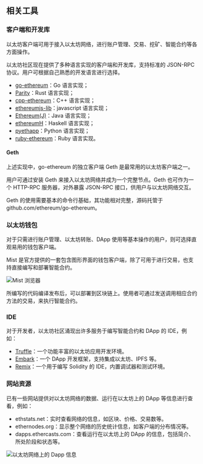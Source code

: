 ## 相关工具

### 客户端和开发库

以太坊客户端可用于接入以太坊网络，进行账户管理、交易、挖矿、智能合约等各方面操作。

以太坊社区现在提供了多种语言实现的客户端和开发库，支持标准的 JSON-RPC 协议。用户可根据自己熟悉的开发语言进行选择。

* [go-ethereum](https://github.com/ethereum/go-ethereum)：Go 语言实现；
* [Parity](https://github.com/ethcore/parity)：Rust 语言实现；
* [cpp-ethereum](https://github.com/bobsummerwill/cpp-ethereum)：C++ 语言实现；
* [ethereumjs-lib](https://github.com/ethereumjs/ethereumjs-lib)：javascript 语言实现；
* [Ethereum(J)](https://github.com/ethereum/ethereumj)：Java 语言实现；
* [ethereumH](https://github.com/blockapps/ethereumH)：Haskell 语言实现；
* [pyethapp](https://github.com/ethereum/pyethapp)：Python 语言实现；
* [ruby-ethereum](https://github.com/janx/ruby-ethereum)：Ruby 语言实现。

#### Geth

上述实现中，go-ethereum 的独立客户端 Geth 是最常用的以太坊客户端之一。

用户可通过安装 Geth 来接入以太坊网络并成为一个完整节点。Geth 也可作为一个 HTTP-RPC 服务器，对外暴露 JSON-RPC 接口，供用户与以太坊网络交互。

Geth 的使用需要基本的命令行基础，其功能相对完整，源码托管于 github.com/ethereum/go-ethereum。

### 以太坊钱包

对于只需进行账户管理、以太坊转账、DApp 使用等基本操作的用户，则可选择直观易用的钱包客户端。

Mist 是官方提供的一套包含图形界面的钱包客户端，除了可用于进行交易，也支持直接编写和部署智能合约。

![Mist 浏览器](http://static.uv-w.com/blockchain_guide/images/mist.png)

所编写的代码编译发布后，可以部署到区块链上。使用者可通过发送调用相应合约方法的交易，来执行智能合约。

### IDE

对于开发者，以太坊社区涌现出许多服务于编写智能合约和 DApp 的 IDE，例如：

* [Truffle](http://truffleframework.com/)：一个功能丰富的以太坊应用开发环境。
* [Embark](https://github.com/iurimatias/embark-framework)：一个 DApp 开发框架，支持集成以太坊、IPFS 等。
* [Remix](http://remix.ethereum.org)：一个用于编写 Solidity 的 IDE，内置调试器和测试环境。

### 网站资源

已有一些网站提供对以太坊网络的数据、运行在以太坊上的 DApp 等信息进行查看，例如：

* ethstats.net：实时查看网络的信息，如区块、价格、交易数等。
* ethernodes.org：显示整个网络的历史统计信息，如客户端的分布情况等。
* dapps.ethercasts.com：查看运行在以太坊上的 DApp 的信息，包括简介、所处阶段和状态等。

![以太坊网络上的 Dapp 信息](http://static.uv-w.com/blockchain_guide/images/dapps.png)